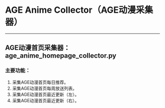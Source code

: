 # AGE Anime Collector（AGE动漫采集器）
------
## AGE动漫首页采集器：age_anime_homepage_collector.py
### 主要功能：
1. 采集AGE动漫首页每日推荐。
2. 采集AGE动漫首页每周放送列表。
3. 采集AGE动漫首页最近更新（左）。
4. 采集AGE动漫首页最近更新（右）。
